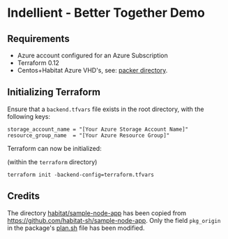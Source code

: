 # Indellient - Better Together Demo

## Requirements

- Azure account configured for an Azure Subscription
- Terraform 0.12
- Centos+Habitat Azure VHD's, see: [packer directory](./packer).

## Initializing Terraform

Ensure that a `backend.tfvars` file exists in the root directory, with the following keys:

```
storage_account_name = "[Your Azure Storage Account Name]"
resource_group_name  = "[Your Azure Resource Group]"
```

Terraform can now be initialized:

(within the `terraform` directory)

```
terraform init -backend-config=terraform.tfvars
```

## Credits

The directory [habitat/sample-node-app](habitat/sample-node-app) has been copied from https://github.com/habitat-sh/sample-node-app. Only the field `pkg_origin` in the package's [plan.sh](habitat/sample-node-app/habitat/plan.sh) file has been modified.
